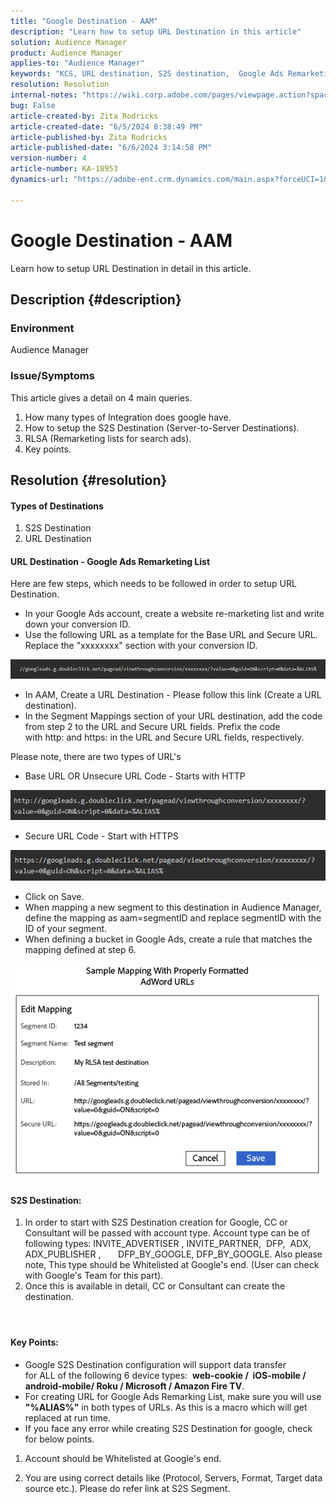 ```yaml
---
title: "Google Destination - AAM"
description: "Learn how to setup URL Destination in this article"
solution: Audience Manager
product: Audience Manager
applies-to: "Audience Manager"
keywords: "KCS, URL destination, S2S destination,  Google Ads Remarketing List"
resolution: Resolution
internal-notes: "https://wiki.corp.adobe.com/pages/viewpage.action?spaceKey=MCPI&title=Google+-+AAM+Destination"
bug: False
article-created-by: Zita Rodricks
article-created-date: "6/5/2024 8:38:49 PM"
article-published-by: Zita Rodricks
article-published-date: "6/6/2024 3:14:58 PM"
version-number: 4
article-number: KA-18953
dynamics-url: "https://adobe-ent.crm.dynamics.com/main.aspx?forceUCI=1&pagetype=entityrecord&etn=knowledgearticle&id=89414f9a-7b23-ef11-840a-000d3a372703"

---
```

# Google Destination - AAM


Learn how to setup URL Destination in detail in this article.

## Description {#description}


### Environment

Audience Manager

### Issue/Symptoms

This article gives a detail on 4 main queries.

1. How many types of Integration does google have.
2. How to setup the S2S Destination (Server-to-Server Destinations).
3. RLSA (Remarketing lists for search ads).
4. Key points.



## Resolution {#resolution}


#### Types of Destinations

1. S2S Destination
2. URL Destination


#### URL Destination - Google Ads Remarketing List

Here are few steps, which needs to be followed in order to setup URL Destination.

- In your Google Ads account, create a website re-marketing list and write down your conversion ID.
- Use the following URL as a template for the Base URL and Secure URL. Replace the "xxxxxxxx" section with your conversion ID.


![](assets/d548e9c4-67aa-ec11-983f-000d3a349120.png)

- In AAM, Create a URL Destination - Please follow this link (Create a URL destination).
- In the Segment Mappings section of your URL destination, add the code from step 2 to the URL and Secure URL fields. Prefix the code with http: and https: in the URL and Secure URL fields, respectively.


Please note, there are two types of URL's

- Base URL OR Unsecure URL Code - Starts with HTTP


![](assets/d73cf7d9-69aa-ec11-983f-000d3a349523.png)

- Secure URL Code - Start with HTTPS


![](assets/141662e3-69aa-ec11-983f-000d3a349523.png)

- Click on Save.
- When mapping a new segment to this destination in Audience Manager, define the mapping as aam=segmentID and replace segmentID with the ID of your segment.
- When defining a bucket in Google Ads, create a rule that matches the mapping defined at step 6.


![](assets/64abac91-6aaa-ec11-983f-000d3a349523.png)



#### S2S Destination:

1. In order to start with S2S Destination creation for Google, CC or Consultant will be passed with account type. Account type can be of following types: INVITE_ADVERTISER , INVITE_PARTNER,  DFP,  ADX,  ADX_PUBLISHER ,       DFP_BY_GOOGLE, DFP_BY_GOOGLE. Also please note, This type should be Whitelisted at Google's end. (User can check with Google's Team for this part).
2. Once this is available in detail, CC or Consultant can create the destination.


####  

#### Key Points: 

- Google S2S Destination configuration will support data transfer for ALL of the following 6 device types:  <b>web-cookie /  iOS-mobile /  android-mobile/ Roku / Microsoft / Amazon Fire TV</b>.
- For creating URL for Google Ads Remarking List, make sure you will use <b>"%ALIAS%"</b> in both types of URLs. As this is a macro which will get replaced at run time.
- If you face any error while creating S2S Destination for google, check for below points.


1. Account should be Whitelisted at Google's end.

2. You are using correct details like (Protocol, Servers, Format, Target data source etc.). Please do refer link at S2S Segment.












































